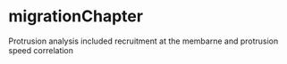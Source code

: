 # migrationChapter
Protrusion analysis included recruitment at the membarne and protrusion speed correlation
